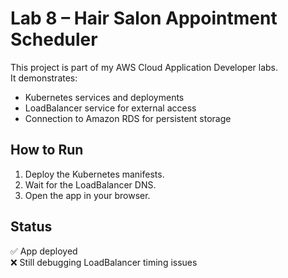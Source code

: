 # Lab 8 – Hair Salon Appointment Scheduler

This project is part of my AWS Cloud Application Developer labs.  
It demonstrates:  
- Kubernetes services and deployments  
- LoadBalancer service for external access  
- Connection to Amazon RDS for persistent storage  

## How to Run
1. Deploy the Kubernetes manifests.  
2. Wait for the LoadBalancer DNS.  
3. Open the app in your browser.  

## Status
✅ App deployed  
❌ Still debugging LoadBalancer timing issues  
